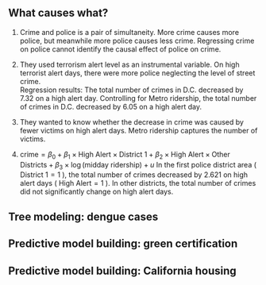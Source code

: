 ## What causes what?

1.  Crime and police is a pair of simultaneity. More crime causes more
    police, but meanwhile more police causes less crime. Regressing
    crime on police cannot identify the causal effect of police on
    crime.

2.  They used terrorism alert level as an instrumental variable. On high
    terrorist alert days, there were more police neglecting the level of
    street crime.  
    Regression results: The total number of crimes in D.C. decreased by
    7.32 on a high alert day. Controlling for Metro ridership, the total
    number of crimes in D.C. decreased by 6.05 on a high alert day.

3.  They wanted to know whether the decrease in crime was caused by
    fewer victims on high alert days. Metro ridership captures the
    number of victims.

4.  
    crime = *β*<sub>0</sub> + *β*<sub>1</sub> × High Alert × District 1 + *β*<sub>2</sub> × High Alert × Other Districts + *β*<sub>3</sub> × log (midday ridership) + *u*
    In the first police district area (
    District 1 = 1
    ), the total number of crimes decreased by 2.621 on high alert days
    (
    High Alert = 1
    ). In other districts, the total number of crimes did not
    significantly change on high alert days.

## Tree modeling: dengue cases

## Predictive model building: green certification

## Predictive model building: California housing
